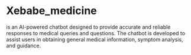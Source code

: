 # Xebabe_medicine
 is an AI-powered chatbot designed to provide accurate and reliable responses to medical queries and questions. The chatbot is developed to assist users in obtaining general medical information, symptom analysis, and guidance.
